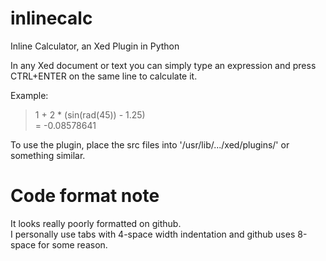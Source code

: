 # inlinecalc
Inline Calculator, an Xed Plugin in Python  

In any Xed document or text you can simply type an expression and press CTRL+ENTER on the same line to calculate it.  

Example:  
> 1 + 2 * (sin(rad(45)) - 1.25)  
> = -0.08578641  

To use the plugin, place the src files into '/usr/lib/.../xed/plugins/' or something similar.

# Code format note
It looks really poorly formatted on github.  
I personally use tabs with 4-space width indentation and github uses 8-space for some reason.  
